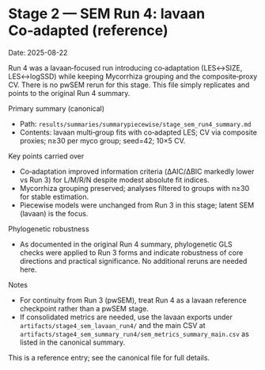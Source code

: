 # Stage 2 — SEM Run 4: lavaan Co‑adapted (reference)

Date: 2025-08-22

Run 4 was a lavaan‑focused run introducing co‑adaptation (LES↔SIZE, LES↔logSSD) while keeping Mycorrhiza grouping and the composite‑proxy CV. There is no pwSEM rerun for this stage. This file simply replicates and points to the original Run 4 summary.

Primary summary (canonical)
- Path: `results/summaries/summarypiecewise/stage_sem_run4_summary.md`
- Contents: lavaan multi‑group fits with co‑adapted LES; CV via composite proxies; n≥30 per myco group; seed=42; 10×5 CV.

Key points carried over
- Co‑adaptation improved information criteria (ΔAIC/ΔBIC markedly lower vs Run 3) for L/M/R/N despite modest absolute fit indices.
- Mycorrhiza grouping preserved; analyses filtered to groups with n≥30 for stable estimation.
- Piecewise models were unchanged from Run 3 in this stage; latent SEM (lavaan) is the focus.

Phylogenetic robustness
- As documented in the original Run 4 summary, phylogenetic GLS checks were applied to Run 3 forms and indicate robustness of core directions and practical significance. No additional reruns are needed here.

Notes
- For continuity from Run 3 (pwSEM), treat Run 4 as a lavaan reference checkpoint rather than a pwSEM stage.
- If consolidated metrics are needed, use the lavaan exports under `artifacts/stage4_sem_lavaan_run4/` and the main CSV at `artifacts/stage4_sem_summary_run4/sem_metrics_summary_main.csv` as listed in the canonical summary.

This is a reference entry; see the canonical file for full details.

